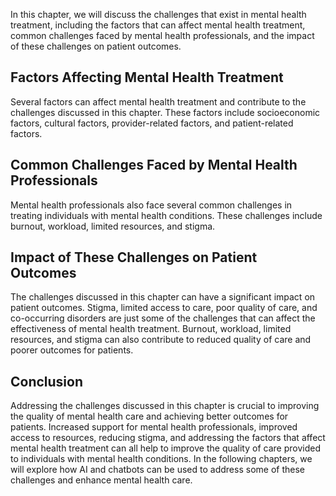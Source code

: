 
In this chapter, we will discuss the challenges that exist in mental health treatment, including the factors that can affect mental health treatment, common challenges faced by mental health professionals, and the impact of these challenges on patient outcomes.

Factors Affecting Mental Health Treatment
-----------------------------------------

Several factors can affect mental health treatment and contribute to the challenges discussed in this chapter. These factors include socioeconomic factors, cultural factors, provider-related factors, and patient-related factors.

Common Challenges Faced by Mental Health Professionals
------------------------------------------------------

Mental health professionals also face several common challenges in treating individuals with mental health conditions. These challenges include burnout, workload, limited resources, and stigma.

Impact of These Challenges on Patient Outcomes
----------------------------------------------

The challenges discussed in this chapter can have a significant impact on patient outcomes. Stigma, limited access to care, poor quality of care, and co-occurring disorders are just some of the challenges that can affect the effectiveness of mental health treatment. Burnout, workload, limited resources, and stigma can also contribute to reduced quality of care and poorer outcomes for patients.

Conclusion
----------

Addressing the challenges discussed in this chapter is crucial to improving the quality of mental health care and achieving better outcomes for patients. Increased support for mental health professionals, improved access to resources, reducing stigma, and addressing the factors that affect mental health treatment can all help to improve the quality of care provided to individuals with mental health conditions. In the following chapters, we will explore how AI and chatbots can be used to address some of these challenges and enhance mental health care.
